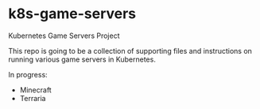 # k8s-game-servers
Kubernetes Game Servers Project

This repo is going to be a collection of supporting files and instructions on running various game servers in Kubernetes. 

In progress:
* Minecraft
* Terraria
